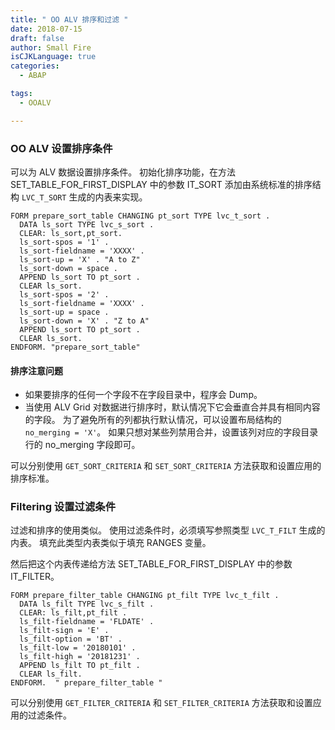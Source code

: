 ```yaml
---
title: " OO ALV 排序和过滤 "
date: 2018-07-15
draft: false
author: Small Fire
isCJKLanguage: true
categories: 
  - ABAP

tags: 
  - OOALV

---
```


### OO ALV 设置排序条件

可以为 ALV 数据设置排序条件。 初始化排序功能，在方法 SET_TABLE_FOR_FIRST_DISPLAY 中的参数 IT_SORT 添加由系统标准的排序结构 `LVC_T_SORT` 生成的内表来实现。

```ABAP
FORM prepare_sort_table CHANGING pt_sort TYPE lvc_t_sort .
  DATA ls_sort TYPE lvc_s_sort .
  CLEAR: ls_sort,pt_sort.
  ls_sort-spos = '1' .
  ls_sort-fieldname = 'XXXX' .
  ls_sort-up = 'X' . "A to Z"
  ls_sort-down = space .
  APPEND ls_sort TO pt_sort .
  CLEAR ls_sort.
  ls_sort-spos = '2' .
  ls_sort-fieldname = 'XXXX' .
  ls_sort-up = space .
  ls_sort-down = 'X' . "Z to A"
  APPEND ls_sort TO pt_sort .
  CLEAR ls_sort.
ENDFORM. "prepare_sort_table"
```

#### 排序注意问题

- 如果要排序的任何一个字段不在字段目录中，程序会 Dump。
- 当使用 ALV Grid 对数据进行排序时，默认情况下它会垂直合并具有相同内容的字段。 为了避免所有的列都执行默认情况，可以设置布局结构的 `no_merging = 'X'`。 如果只想对某些列禁用合并，设置该列对应的字段目录行的 no_merging 字段即可。

可以分别使用 `GET_SORT_CRITERIA` 和 `SET_SORT_CRITERIA` 方法获取和设置应用的排序标准。

### Filtering 设置过滤条件

过滤和排序的使用类似。 使用过滤条件时，必须填写参照类型 `LVC_T_FILT` 生成的内表。 填充此类型内表类似于填充 RANGES 变量。

然后把这个内表传递给方法 SET_TABLE_FOR_FIRST_DISPLAY 中的参数 IT_FILTER。

```ABAP
FORM prepare_filter_table CHANGING pt_filt TYPE lvc_t_filt .
  DATA ls_filt TYPE lvc_s_filt .
  CLEAR: ls_filt,pt_filt .
  ls_filt-fieldname = 'FLDATE' .
  ls_filt-sign = 'E' .
  ls_filt-option = 'BT' .
  ls_filt-low = '20180101' .
  ls_filt-high = '20181231' .
  APPEND ls_filt TO pt_filt .
  CLEAR ls_filt.
ENDFORM.  " prepare_filter_table "
```

可以分别使用 `GET_FILTER_CRITERIA` 和 `SET_FILTER_CRITERIA` 方法获取和设置应用的过滤条件。

